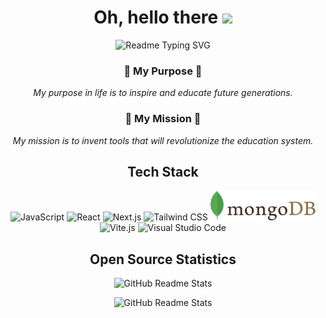 <h1 align="center">Oh, hello there <img src="https://raw.githubusercontent.com/nerkarso/nerkarso/master/hi.gif" height="32" /></h1>

<p align="center">
  <img src="https://readme-typing-svg.herokuapp.com?font=Manrope&color=41b883&size=30&center=true&vCenter=true&multiline=true&width=500&height=140&lines=My+name+is+Ner+Karso%2C;also+known+as+Ngineer+and;I+am+a+Software+Engineer." alt="Readme Typing SVG" />
</p>

<h3 align="center">🌸 My Purpose 🌸</h3>

<p align="center">
  <i>My purpose in life is to inspire and educate future generations.</i>
</p>

<h3 align="center">🌟 My Mission 🌟</h3>

<p align="center">
  <i>My mission is to invent tools that will revolutionize the education system.</i>
</p>

<h2 align="center">Tech Stack</h2>

<p align="center">
  <img height="48" src="https://raw.githubusercontent.com/gilbarbara/logos/master/logos/javascript.svg" alt="JavaScript" />
  <img height="48" src="https://raw.githubusercontent.com/gilbarbara/logos/master/logos/react.svg" alt="React" />
  <img height="48" src="https://raw.githubusercontent.com/gilbarbara/logos/master/logos/nextjs-icon.svg" alt="Next.js" />
  <img height="48" src="https://raw.githubusercontent.com/gilbarbara/logos/master/logos/tailwindcss-icon.svg" alt="Tailwind CSS" />
  <img height="48" src="https://raw.githubusercontent.com/gilbarbara/logos/master/logos/mongodb.svg" alt="MongoDB" />
  <img height="48" src="https://raw.githubusercontent.com/gilbarbara/logos/master/logos/vitejs.svg" alt="Vite.js" />
  <img height="48" src="https://raw.githubusercontent.com/gilbarbara/logos/master/logos/visual-studio-code.svg" alt="Visual Studio Code" />
</p>

<h2 align="center">Open Source Statistics</h2>

<p align="center">
  <img src="https://github-readme-stats.vercel.app/api/top-langs/?username=nerkarso&langs_count=10&layout=compact" alt="GitHub Readme Stats" />
</p>

<p align="center">
  <img src="https://github-readme-stats.vercel.app/api?username=nerkarso&show_icons=true&theme=vue&custom_title=GitHub%20Stats&hide_border=false" alt="GitHub Readme Stats" />
</p>

